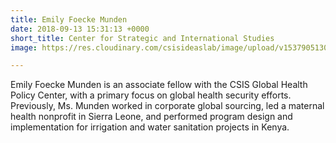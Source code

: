 ```yaml
---
title: Emily Foecke Munden
date: 2018-09-13 15:31:13 +0000
short_title: Center for Strategic and International Studies
image: https://res.cloudinary.com/csisideaslab/image/upload/v1537905130/health-commission/Munden_Emily.jpg

---
```

Emily Foecke Munden is an associate fellow with the CSIS Global Health Policy Center, with a primary focus on global health security efforts. Previously, Ms. Munden worked in corporate global sourcing, led a maternal health nonprofit in Sierra Leone, and performed program design and implementation for irrigation and water sanitation projects in Kenya.